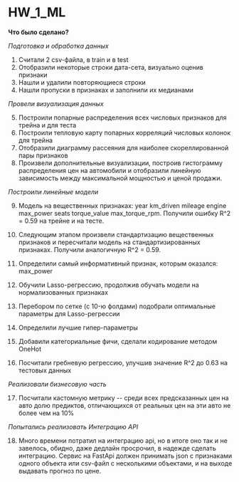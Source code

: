 # HW_1_ML

**Что было сделано?**

*Подготовка и обработка данных*

1. Считали 2 csv-файла, в train и в test
2. Отобразили некоторые строки дата-сета, визуально оценив признаки
3. Нашли и удалили повторяющиеся строки
4. Нашли пропуски в признаках и заполнили их медианами

   
*Провели визуализация данных*

5. Построили попарные распределения всех числовых признаков для трейна и для теста
6. Построили тепловую карту попарных корреляций числовых колонок для трейна
7. Отобразили диаграмму рассеяния для наиболее скореллированной пары признаков
8. Произвели дополнительные визуализации, построив гистограмму распределения цен на автомобили и отобразили линейную зависимость между максимальной мощностью и ценой продажи.


*Построили линейные модели*

9. Модель на вещественных признаках: year	km_driven	mileage	engine	max_power	seats	torque_value	max_torque_rpm. Получили ошибку R^2 = 0.59 на трейне и на тесте.
10. Следующим этапом произвели стандартизацию вещественных признаков и пересчитали модель на стандартизированных признаках. Получили аналогичную R^2 = 0.59.
11. Определили самый информативный признак, которым оказался: max_power
12. Обучили Lasso-регрессию, продолжив обучать модели на нормализованных признаках
13. Перебором по сетке (c 10-ю фолдами) подобрали оптимальные параметры для Lasso-регрессии
14. Определили лучшие гипер-параметры

15. Добавили категориальные фичи, сделали кодирование методом OneHot
16. Посчитали гребневую регрессию, улучшив значение  R^2 до 0.63 на тестовых данных
  

*Реализовали бизнесовую часть*

17. Посчитали кастомную метрику -- среди всех предсказанных цен на авто долю предиктов, отличающихся от реальных цен на эти авто не более чем на 10%


*Попытались реализовать Интеграцию API*

18. Много времени потратил на интеграцию api, но в итоге оно так и не завелось, обидно, даже дедлайн просрочил, в надежде сделать интеграцию. Сервис на FastApi должен принимать json c признаками одного объекта или csv-файл с несколькими объектами, и на выходе выдавать прогноз по цене.
